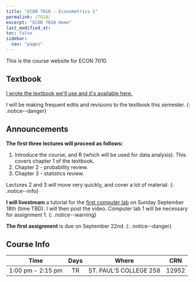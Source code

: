```yaml
---
title: "ECON 7010 - Econometrics 1"
permalink: /7010/
excerpt: "ECON 7010 Home"
last_modified_at:
toc: false
sidebar:
  nav: "pages"
---
```


This is the course website for ECON 7010.

## Textbook
[I wrote the textbook we'll use and it's available here.](https://rtgodwin.com/introeconometrics.pdf)

I will be making frequent edits and revisions to the textbook this semester.
{: .notice--danger}

## Announcements

**The first three lectures will proceed as follows:**
1. Introduce the course, and R (which will be used for data analysis). This covers chapter 1 of the textbook.
2. Chapter 2 - probability review.
3. Chapter 3 - statistics review.

Lectures 2 and 3 will move very quickly, and cover a lot of material.
{: .notice--info}

**I will livestream** a tutorial for the [first computer lab](/3040/lab1/) on Sunday September 18th (time TBD). I will then post the video. Computer lab 1 will be necessary for assignment 1.
{: .notice--warning}

**The first assignment** is due on September 22nd.
{: .notice--danger}

## Course Info

| Time              | Days          | Where                  | CRN   |
| :---------------: | :-----------: | :--------------------: | :---: |
| 1:00 pm - 2:15 pm | TR            | ST. PAUL'S COLLEGE 258 | 12952 |

